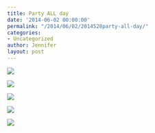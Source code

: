 ```yaml
---
title: Party ALL day
date: '2014-06-02 00:00:00'
permalink: "/2014/06/02/2014528party-all-day/"
categories:
- Uncategorized
author: Jennifer
layout: post
---
```


<div class="image-gallery-wrapper">
  <p>
    <img src="http://static1.squarespace.com/static/50db6bb3e4b015296cd43789/50dfa5b1e4b0dc6320e0b5ea/538cca96e4b022cc4c7d213d/1401738877138/2014-04-08+16.04.54.jpg.54.jpg?format=original" />
  </p>

  <p>
    <img src="http://static1.squarespace.com/static/50db6bb3e4b015296cd43789/50dfa5b1e4b0dc6320e0b5ea/538cca9de4b022cc4c7d2148/1401738933991/2014-04-08+15.37.10.jpg.10.jpg?format=original" />
  </p>

  <p>
    <img src="http://static1.squarespace.com/static/50db6bb3e4b015296cd43789/50dfa5b1e4b0dc6320e0b5ea/538ccab1e4b022cc4c7d216e/1401735889262/2014-04-08+16.06.01.jpg.01.jpg?format=original" />
  </p>

  <p>
    <img src="http://static1.squarespace.com/static/50db6bb3e4b015296cd43789/50dfa5b1e4b0dc6320e0b5ea/538ccaa6e4b022cc4c7d2157/1401738992522/2014-04-08+15.27.16.jpg.16.jpg?format=original" />
  </p>

  <p>
    <img src="http://static1.squarespace.com/static/50db6bb3e4b015296cd43789/50dfa5b1e4b0dc6320e0b5ea/538ccaaae4b022cc4c7d2166/1401739025452/2014-04-08+15.27.14.jpg.14.jpg?format=original" />
  </p>
</div>
